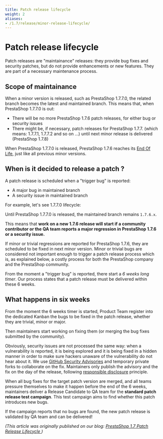 ```yaml
---
title: Patch release lifecycle
weight: 2
aliases:
- /1.7/release/minor-release-lifecycle/
---
```


# Patch release lifecycle

Patch releases are "maintainance" releases: they provide bug fixes and security patches, but do not provide enhancements or new features. They are part of a necessary maintenance process.

## Scope of maintainance

When a minor version is released, such as PrestaShop 1.7.7.0, the related branch becomes the latest and maintained branch.
This means that, when PrestaShop 1.7.7.0 is out:

- There will be no more PrestaShop 1.7.6 patch releases, for either bug or security issues
- There might be, if necessary, patch releases for PrestaShop 1.7.7. (which means: 1.7.7.1, 1.7.7.2 and so on ...) until next minor release is delivered (PrestaShop 1.7.8)

When PrestaShop 1.7.7.0 is released, PrestaShop 1.7.6 reaches its [End Of Life](https://en.wikipedia.org/wiki/End-of-life_(product)), just like all previous minor versions.

## When is it decided to release a patch ?

A patch release is scheduled when a "trigger bug" is reported:

- A major bug in maintained branch
- A security issue in maintained branch

For example, let's see 1.7.7.0 lifecycle:

Until PrestaShop 1.7.7.0 is released, the maintained branch remains `1.7.6.x`.

This means that **work on a new 1.7.6 release will start if a community contributor or the QA team reports a major regression in PrestaShop 1.7.6 or a security issue.**

If minor or trivial regressions are reported for PrestaShop 1.7.6, they are scheduled to be fixed in next minor version. Minor or trivial bugs are considered not important enough to trigger a patch release process which is, as explained below, a costly process for both the PrestaShop company and the PrestaShop community.

From the moment a "trigger bug" is reported, there start a *6 weeks long timer*. Our process states that a patch release must be delivered within these 6 weeks.

## What happens in six weeks

From the moment the 6 weeks timer is started, Product Team register into the dedicated Kanban the bugs to be fixed in the patch release, whether they are trivial, minor or major.

Then maintainers start working on fixing them (or merging the bug fixes submitted by the community).

Obviously, security issues are not processed the same way: when a vulnerability is reported, it is being explored and it is being fixed in a hidden manner in order to make sure hackers unaware of the vulnerability do not hear about it. We use [GitHub Security Advisories](https://help.github.com/en/github/managing-security-vulnerabilities/about-github-security-advisories) and temporary private forks to collaborate on the fix. Maintainers only publish the advisory and the fix on the day of the release, following [responsible disclosure](https://en.wikipedia.org/wiki/Responsible_disclosure) principle.

When all bug fixes for the target patch version are merged, and all teams pressure themselves to make it happen before the end of the 6 weeks, maintainers deliver a Release Candidate to QA team for the **standard patch release test campaign**. This test campaign aims to find whether this patch introduces new bugs.

If the campaign reports that no bugs are found, the new patch release is validated by QA team and can be delivered!


_(This article was originally published on our blog: [PrestaShop 1.7 Patch Release Lifecycle
](https://build.prestashop.com/news/ps17-minor-release-lifecycle/))_
